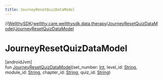 ```yaml
---
title: JourneyResetQuizDataModel
---
```

//[WellthySDK](../../../index.html)/[wellthy.care.wellthysdk.data.therapy](../index.html)/[JourneyResetQuizDataModel](index.html)/[JourneyResetQuizDataModel](-journey-reset-quiz-data-model.html)



# JourneyResetQuizDataModel



[androidJvm]\
fun [JourneyResetQuizDataModel](-journey-reset-quiz-data-model.html)(set_number: [Int](https://kotlinlang.org/api/latest/jvm/stdlib/kotlin/-int/index.html), level_id: [String](https://kotlinlang.org/api/latest/jvm/stdlib/kotlin/-string/index.html), module_id: [String](https://kotlinlang.org/api/latest/jvm/stdlib/kotlin/-string/index.html), chapter_id: [String](https://kotlinlang.org/api/latest/jvm/stdlib/kotlin/-string/index.html), quiz_id: [String](https://kotlinlang.org/api/latest/jvm/stdlib/kotlin/-string/index.html))




